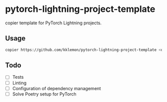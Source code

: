 pytorch-lightning-project-template
==================================

copier template for PyTorch Lightning projects.

Usage
-----

```bash
copier https://github.com/kklemon/pytorch-lightning-project-template <destination>
```

Todo
----

- [ ] Tests
- [ ] Linting
- [ ] Configuration of dependency management
- [ ] Solve Poetry setup for PyTorch
